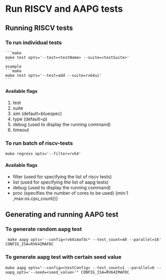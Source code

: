 # Run RISCV and AAPG tests

## Running RISCV tests

### To run individual tests
    ```make
    make test opts='--test=<testName> --suite=<testSuite>'
    ```
    example
    ```make
    make test opts='--test=add --suite=rv64ui' 
    ```
    
#### Available flags
1. test
2. suite
3. sim (default=bluespec)
4. type (default=p)
5. debug (used to display the running command)
6. timeout

### To run batch of riscv-tests
```make
make regress opts='--filter=rv64'
```

#### Available flags
- filter (used for specifying the list of riscv tests)
- list (used for specifying the list of aapg tests)
- debug (used to display the running command)
- proc (specifies the number of cores to be used) {min:1 ,max:os.cpu_count()}


## Generating and running AAPG test

### To generate random aapg test
```make
 make aapg opts='--config=rv64imafdc* --test_count=40 --parallel=16' CONFIG_ISA=RV64IMAFDC
```
### To generate aapg test with certain seed value
```make
make aapg opts="--config=<testConfig> --test_count=1 --parallel=6 --aapg_opts='--seed=<seed_value>'" CONFIG_ISA=RV64IMAFDC
```
